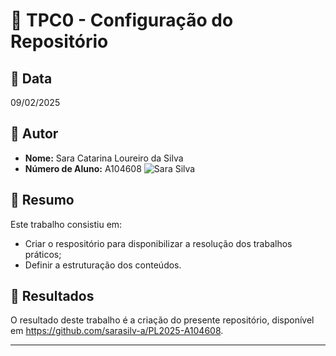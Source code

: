 # 📌 TPC0 - Configuração do Repositório

## 📅 Data
09/02/2025

## 👤 Autor
- **Nome:** Sara Catarina Loureiro da Silva
- **Número de Aluno:** A104608
![Sara Silva](../sarasilva.jpg)

## 📖 Resumo
Este trabalho consistiu em:
- Criar o respositório para disponibilizar a resolução dos trabalhos práticos;
- Definir a estruturação dos conteúdos.

## 📂 Resultados
O resultado deste trabalho é a criação do presente repositório, disponível em https://github.com/sarasilv-a/PL2025-A104608.

---
